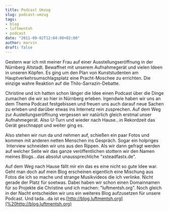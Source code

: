 ```yaml
---
title: Podcast Umzug
slug: podcast-umzug
tags:
- blog
- luftmentsh
- podcast
date: "2011-09-02T12:04:00+02:00"
author: marvin
draft: false
---
```

Gestern war ich mit meiner Frau auf einer Ausstellungseröffnung in der
Nürnberg Altstadt. Bewaffnet mit unserem Aufnahmegerät und vielen Ideen
in unseren Köpfen. Es ging um den Plan von Kunststudenten am
Hauptverkehrsumschlagsplatz eine Pracht-Moschee zu errichten. Die
einzige wahre Reaktion auf die Thilo-Sarrazin-Debatte.

Christine und ich hatten schon länger die Idee einen Podcast über die
Dinge zumachen die wir so hier in Nürnberg erleben. Irgendwie haben wir
uns an dem Thema Podcast festgebissen und freuen uns auch darauf neue
Sachen zu erleben und darüber etwas ins Internetz rein zusprechen. Auf
dem Weg zur Austellungseröffnung vergessen wir natürlich gleich erstmal
unser Aufnahmegerät. Also U-Turn und wieder nach Hause...in Rekordzeit
das Gerät geschnappt und weiter ging es.

Also stehen wir nun da und nehmen auf, schießen ein paar Fotos und
kommen mit anderen netten Menschen ins Gespräch. Sogar ein holpriges
 Interview schneiden wir uns aus den Rippen. Als wir dann gefragt werden
auf welcher Seite wir das ganze veröffentlichen stottern wir den Namen
meines Blogs...das absolut unaussprechliche "xsteadfastx.de".

Auf dem Weg nach Hause fällt mir ein das es eine nicht so gute Idee war.
Geht man doch auf mein Blog erscheinen eigentlich eine Mischung aus
Fotos die ich so mache und strange Musikvideos die ich verlinke. Nicht
gerade der Platz für soetwas. Dabei haben wir schon einen Domainnamen
für so Projekte die Christine und ich machen: "luftmentsh.org". Noch
gleich in der Nacht entscheiden wir uns ein weiteres Blog aufzusetzen
für unsere Podcast. Und tada...da ist
es:[http://blog.luftmentsh.org](%20http://blog.luftmentsh.org)